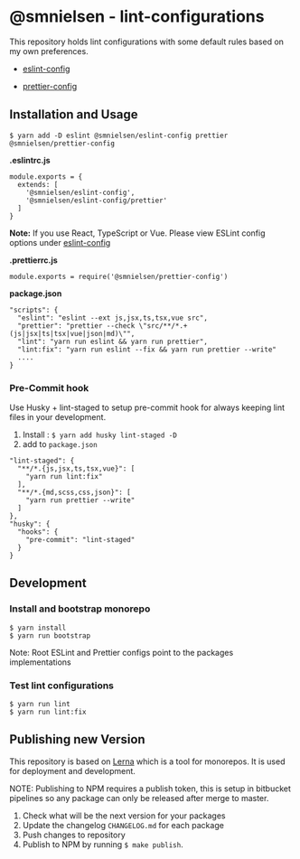 # @smnielsen - lint-configurations

This repository holds lint configurations with some default rules based on my own preferences.

- [eslint-config](https://github.com/smnielsen/smn-linting/tree/master/packages/eslint-config)

- [prettier-config](https://github.com/smnielsen/smn-linting/tree/master/packages/prettier-config)

## Installation and Usage

```
$ yarn add -D eslint @smnielsen/eslint-config prettier @smnielsen/prettier-config
```

**.eslintrc.js**

```
module.exports = {
  extends: [
    '@smnielsen/eslint-config',
    '@smnielsen/eslint-config/prettier'
  ]
}
```

**Note:** If you use React, TypeScript or Vue. Please view ESLint config options under [eslint-config](https://github.com/smnielsen/smn-linting/tree/master/packages/eslint-config)

**.prettierrc.js**

```
module.exports = require('@smnielsen/prettier-config')
```

**package.json**

```
"scripts": {
  "eslint": "eslint --ext js,jsx,ts,tsx,vue src",
  "prettier": "prettier --check \"src/**/*.+(js|jsx|ts|tsx|vue|json|md)\"",
  "lint": "yarn run eslint && yarn run prettier",
  "lint:fix": "yarn run eslint --fix && yarn run prettier --write"
  ....
}
```

### Pre-Commit hook

Use Husky + lint-staged to setup pre-commit hook for always keeping lint files in your development.

1. Install : `$ yarn add husky lint-staged -D`
2. add to `package.json`

```
"lint-staged": {
  "**/*.{js,jsx,ts,tsx,vue}": [
    "yarn run lint:fix"
  ],
  "**/*.{md,scss,css,json}": [
    "yarn run prettier --write"
  ]
},
"husky": {
  "hooks": {
    "pre-commit": "lint-staged"
  }
}
```

## Development

### Install and bootstrap monorepo

```
$ yarn install
$ yarn run bootstrap
```

Note: Root ESLint and Prettier configs point to the packages implementations

### Test lint configurations

```
$ yarn run lint
$ yarn run lint:fix
```

## Publishing new Version

This repository is based on [Lerna](https://github.com/lerna/lerna) which is a tool for monorepos. It is used for deployment and development.

NOTE: Publishing to NPM requires a publish token, this is setup in bitbucket pipelines so any package can only be released after merge to master.

1. Check what will be the next version for your packages
2. Update the changelog `CHANGELOG.md` for each package
3. Push changes to repository
4. Publish to NPM by running `$ make publish`.
